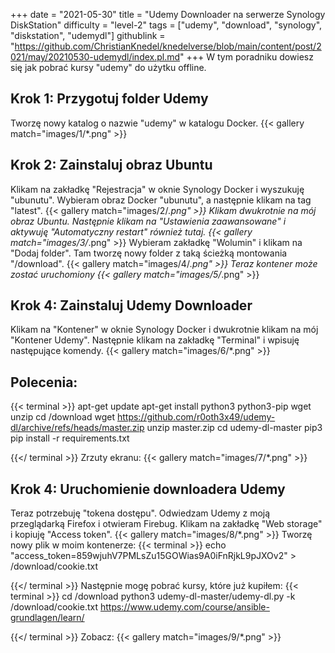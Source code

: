 +++
date = "2021-05-30"
title = "Udemy Downloader na serwerze Synology DiskStation"
difficulty = "level-2"
tags = ["udemy", "download", "synology", "diskstation", "udemydl"]
githublink = "https://github.com/ChristianKnedel/knedelverse/blob/main/content/post/2021/may/20210530-udemydl/index.pl.md"
+++
W tym poradniku dowiesz się jak pobrać kursy "udemy" do użytku offline.
## Krok 1: Przygotuj folder Udemy
Tworzę nowy katalog o nazwie "udemy" w katalogu Docker.
{{< gallery match="images/1/*.png" >}}

## Krok 2: Zainstaluj obraz Ubuntu
Klikam na zakładkę "Rejestracja" w oknie Synology Docker i wyszukuję "ubunutu". Wybieram obraz Docker "ubunutu", a następnie klikam na tag "latest".
{{< gallery match="images/2/*.png" >}}
Klikam dwukrotnie na mój obraz Ubuntu. Następnie klikam na "Ustawienia zaawansowane" i aktywuję "Automatyczny restart" również tutaj.
{{< gallery match="images/3/*.png" >}}
Wybieram zakładkę "Wolumin" i klikam na "Dodaj folder". Tam tworzę nowy folder z taką ścieżką montowania "/download".
{{< gallery match="images/4/*.png" >}}
Teraz kontener może zostać uruchomiony
{{< gallery match="images/5/*.png" >}}

## Krok 4: Zainstaluj Udemy Downloader
Klikam na "Kontener" w oknie Synology Docker i dwukrotnie klikam na mój "Kontener Udemy". Następnie klikam na zakładkę "Terminal" i wpisuję następujące komendy.
{{< gallery match="images/6/*.png" >}}

##  Polecenia:

{{< terminal >}}
apt-get update
apt-get install python3 python3-pip wget unzip
cd /download
wget https://github.com/r0oth3x49/udemy-dl/archive/refs/heads/master.zip
unzip master.zip
cd udemy-dl-master
pip3 pip install -r requirements.txt

{{</ terminal >}}
Zrzuty ekranu:
{{< gallery match="images/7/*.png" >}}

## Krok 4: Uruchomienie downloadera Udemy
Teraz potrzebuję "tokena dostępu". Odwiedzam Udemy z moją przeglądarką Firefox i otwieram Firebug. Klikam na zakładkę "Web storage" i kopiuję "Access token".
{{< gallery match="images/8/*.png" >}}
Tworzę nowy plik w moim kontenerze:
{{< terminal >}}
echo "access_token=859wjuhV7PMLsZu15GOWias9A0iFnRjkL9pJXOv2" > /download/cookie.txt

{{</ terminal >}}
Następnie mogę pobrać kursy, które już kupiłem:
{{< terminal >}}
cd /download
python3 udemy-dl-master/udemy-dl.py -k /download/cookie.txt https://www.udemy.com/course/ansible-grundlagen/learn/

{{</ terminal >}}
Zobacz:
{{< gallery match="images/9/*.png" >}}
